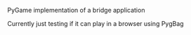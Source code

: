PyGame implementation of a bridge application

Currently just testing if it can play in a browser using PygBag
